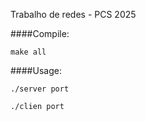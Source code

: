 Trabalho de redes - PCS 2025

####Compile:

`make all`

####Usage:

`./server port`

`./clien port`
